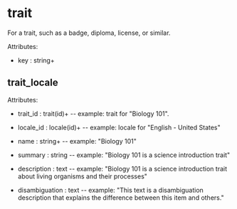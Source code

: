 # trait

For a trait, such as a badge, diploma, license, or similar.

Attributes:

* key : string+


## trait_locale

Attributes:

* trait_id : trait(id)+ -- example: trait for "Biology 101".

* locale_id : locale(id)+ -- example: locale for "English - United States"

* name : string+ -- example: "Biology 101"

* summary : string -- example: "Biology 101 is a science introduction trait"

* description : text -- example: "Biology 101 is a science introduction trait about living organisms and their processes"

* disambiguation : text -- example: "This text is a disambiguation description that explains the difference between this item and others."

